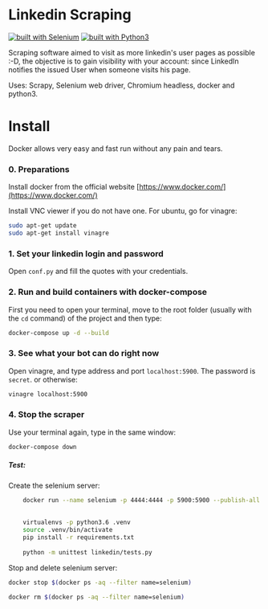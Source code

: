 # Linkedin Scraping

[![built with Selenium](https://img.shields.io/badge/built%20with-Selenium-yellow.svg)](https://github.com/SeleniumHQ/selenium)
[![built with Python3](https://img.shields.io/badge/built%20with-Python3-red.svg)](https://www.python.org/)


Scraping software aimed to visit as more linkedin's user pages as possible :-D, the objective is to gain visibility with your account: since LinkedIn notifies the issued User when someone visits his page.

Uses: Scrapy, Selenium web driver, Chromium headless, docker and python3.



# Install
Docker allows very easy and fast run without any pain and tears.

### 0. Preparations

Install docker from the official website [https://www.docker.com/](https://www.docker.com/)

Install VNC viewer if you do not have one. 
For ubuntu, go for vinagre:

```bash
sudo apt-get update
sudo apt-get install vinagre
```

### 1. Set your linkedin login and password

Open `conf.py` and fill the quotes with your credentials.

### 2. Run and build containers with docker-compose

First you need to open your terminal, move to the root folder (usually with the `cd` command) of the project and then type:

```bash
docker-compose up -d --build
```


### 3. See what your bot can do right now

Open vinagre, and type address and port `localhost:5900`. The password is `secret`.
or otherwise:
```bash
vinagre localhost:5900
```

### 4. Stop the scraper

Use your terminal again, type in the same window:
```bash
docker-compose down
```


##### Test:

Create the selenium server:
```bash
    docker run --name selenium -p 4444:4444 -p 5900:5900 --publish-all --shm-size="128M" selenium/standalone-chrome-debug
    
    
    virtualenvs -p python3.6 .venv
    source .venv/bin/activate
    pip install -r requirements.txt
    
    python -m unittest linkedin/tests.py

```

Stop and delete selenium server:
```bash
docker stop $(docker ps -aq --filter name=selenium)

docker rm $(docker ps -aq --filter name=selenium)
```
